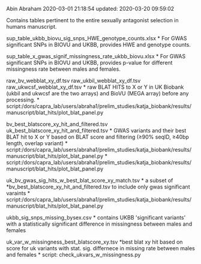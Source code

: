 Abin Abraham
2020-03-01 21:18:54
updated: 2020-03-20 09:59:02






Contains tables pertinent to the entire sexually antagonist selection in humans manuscript.



sup_table_ukbb_biovu_sig_snps_HWE_genotype_counts.xlsx
    * For GWAS significant SNPs in BIOVU and UKBB, provides HWE and genotype counts.

sup_table_x_gwas_signif_missingness_rate_ukbb_biovu.xlsx
    * For GWAS significant SNPs in BIOVU and UKBB, provides p-value for different missingness rate between males and females.


raw_bv_webblat_xy_df.tsv
raw_ukbil_webblat_xy_df.tsv
raw_ukwcsf_webblat_xy_df.tsv
    * raw BLAT HITS to X or Y in UK Biobank (ukbil and ukwcsf are the two arrays) and BioVU (MEGA array) before any processing.
    * script:/dors/capra_lab/users/abraha1/prelim_studies/katja_biobank/results/manuscript/blat_hits/plot_blat_panel.py

bv_best_blatscore_xy_hit_and_filtered.tsv
uk_best_blatscore_xy_hit_and_filtered.tsv
    * GWAS variants and their best BLAT hit to X or Y based on BLAT score and filtering (≥90% seqID, ≥40bp length, overlap variant)
    * script:/dors/capra_lab/users/abraha1/prelim_studies/katja_biobank/results/manuscript/blat_hits/plot_blat_panel.py
    * script:/dors/capra_lab/users/abraha1/prelim_studies/katja_biobank/results/manuscript/blat_hits/plot_blat_panel.py


uk_bv_gwas_sig_hits_w_best_blat_score_xy_match.tsv
    * a subset of *bv_best_blatscore_xy_hit_and_filtered.tsv to include only gwas significant varaints
    * script:/dors/capra_lab/users/abraha1/prelim_studies/katja_biobank/results/manuscript/blat_hits/plot_blat_panel.py



ukbb_sig_snps_missing_bysex.csv
    * contains UKBB 'significant variants' with a statistically significant difference in missingness between males and females


uk_var_w_missingness_best_blatscore_xy.tsv
    *best blat xy hit based on score for uk variants with stat. sig. differnece in missing rate between males and females
    * script: check_ukvars_w_missingness.py
